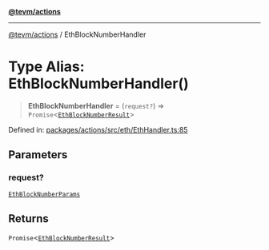 [**@tevm/actions**](../README.md)

***

[@tevm/actions](../globals.md) / EthBlockNumberHandler

# Type Alias: EthBlockNumberHandler()

> **EthBlockNumberHandler** = (`request?`) => `Promise`\<[`EthBlockNumberResult`](EthBlockNumberResult.md)\>

Defined in: [packages/actions/src/eth/EthHandler.ts:85](https://github.com/evmts/tevm-monorepo/blob/main/packages/actions/src/eth/EthHandler.ts#L85)

## Parameters

### request?

[`EthBlockNumberParams`](EthBlockNumberParams.md)

## Returns

`Promise`\<[`EthBlockNumberResult`](EthBlockNumberResult.md)\>
